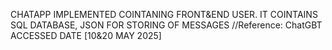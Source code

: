 CHATAPP IMPLEMENTED COINTANING FRONT&END USER.
IT COINTAINS SQL DATABASE, JSON FOR STORING OF MESSAGES
//Reference: ChatGBT ACCESSED DATE [10&20 MAY 2025]
